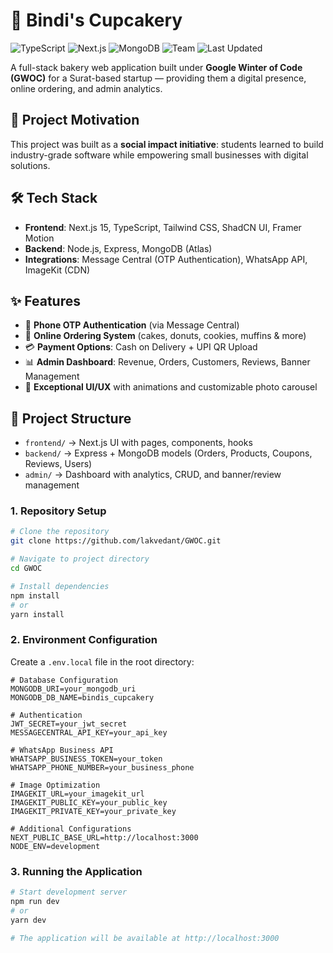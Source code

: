 # 🧁 Bindi's Cupcakery

![TypeScript](https://img.shields.io/badge/TypeScript-99.5%25-blue)
![Next.js](https://img.shields.io/badge/Next.js-13+-000000)
![MongoDB](https://img.shields.io/badge/MongoDB-4.4+-47A248)
![Team](https://img.shields.io/badge/Team-404_%23NotFound-red)
![Last Updated](https://img.shields.io/badge/Last%20Updated-2025--02--19-green)

A full-stack bakery web application built under **Google Winter of Code (GWOC)** for a Surat-based startup — providing them a digital presence, online ordering, and admin analytics.  

## 🚀 Project Motivation
This project was built as a **social impact initiative**: students learned to build industry-grade software while empowering small businesses with digital solutions.  

## 🛠 Tech Stack
- **Frontend**: Next.js 15, TypeScript, Tailwind CSS, ShadCN UI, Framer Motion  
- **Backend**: Node.js, Express, MongoDB (Atlas)  
- **Integrations**: Message Central (OTP Authentication), WhatsApp API, ImageKit (CDN)  

## ✨ Features
- 📱 **Phone OTP Authentication** (via Message Central)  
- 🛒 **Online Ordering System** (cakes, donuts, cookies, muffins & more)  
- 💳 **Payment Options**: Cash on Delivery + UPI QR Upload  
- 📊 **Admin Dashboard**: Revenue, Orders, Customers, Reviews, Banner Management  
- 🎨 **Exceptional UI/UX** with animations and customizable photo carousel  

## 📂 Project Structure
- `frontend/` → Next.js UI with pages, components, hooks  
- `backend/` → Express + MongoDB models (Orders, Products, Coupons, Reviews, Users)  
- `admin/` → Dashboard with analytics, CRUD, and banner/review management  


### 1. Repository Setup

```bash
# Clone the repository
git clone https://github.com/lakvedant/GWOC.git

# Navigate to project directory
cd GWOC

# Install dependencies
npm install
# or
yarn install
```

### 2. Environment Configuration

Create a `.env.local` file in the root directory:

```env
# Database Configuration
MONGODB_URI=your_mongodb_uri
MONGODB_DB_NAME=bindis_cupcakery

# Authentication
JWT_SECRET=your_jwt_secret
MESSAGECENTRAL_API_KEY=your_api_key

# WhatsApp Business API
WHATSAPP_BUSINESS_TOKEN=your_token
WHATSAPP_PHONE_NUMBER=your_business_phone

# Image Optimization
IMAGEKIT_URL=your_imagekit_url
IMAGEKIT_PUBLIC_KEY=your_public_key
IMAGEKIT_PRIVATE_KEY=your_private_key

# Additional Configurations
NEXT_PUBLIC_BASE_URL=http://localhost:3000
NODE_ENV=development
```


### 3. Running the Application

```bash
# Start development server
npm run dev
# or
yarn dev

# The application will be available at http://localhost:3000
```
